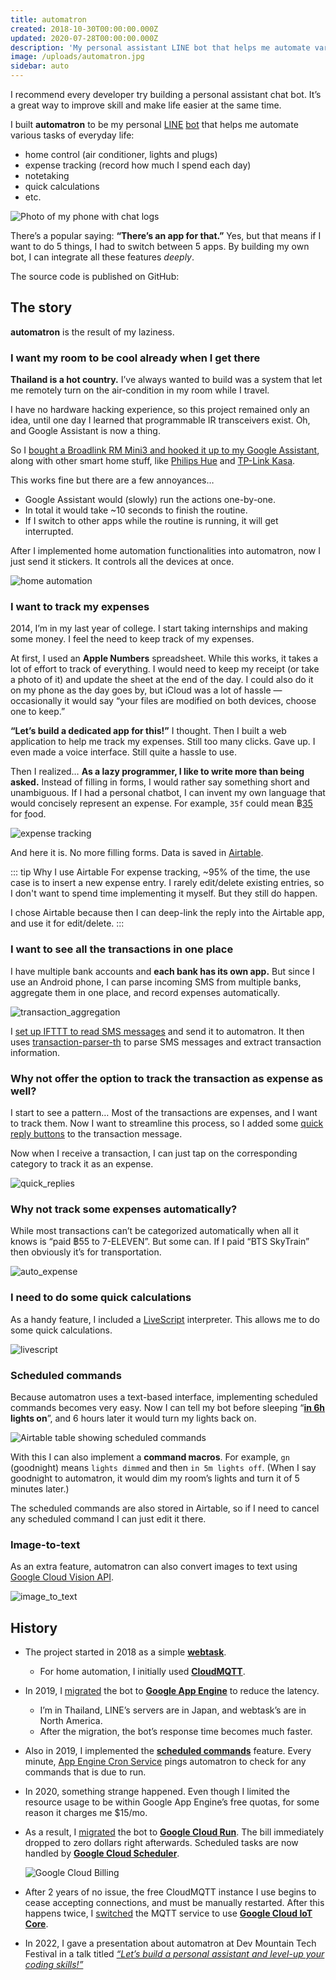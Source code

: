 ```yaml
---
title: automatron
created: 2018-10-30T00:00:00.000Z
updated: 2020-07-28T00:00:00.000Z
description: 'My personal assistant LINE bot that helps me automate various tasks of everyday life, such as home control, expense tracking, and more.'
image: /uploads/automatron.jpg
sidebar: auto
---
```


I recommend every developer try building a personal assistant chat bot.
It’s a great way to improve skill and make life easier at the same time.

I built **automatron** to be my personal [LINE](https://line.me) [bot](https://developers.line.biz/en/services/messaging-api/) that helps me automate various tasks of everyday life:

- home control (air conditioner, lights and plugs)
- expense tracking (record how much I spend each day)
- notetaking
- quick calculations
- etc.

![Photo of my phone with chat logs](/uploads/automatron.jpg)

There’s a popular saying: **“There’s an app for that.”**
Yes, but that means if I want to do 5 things, I had to switch between 5 apps.
By building my own bot, I can integrate all these features _deeply_.

The source code is published on GitHub:

<template>
  <call-to-action href="https://github.com/dtinth/automatron">
    GitHub repository
  </call-to-action>
</template>

## The story

**automatron** is the result of my laziness.

### I want my room to be cool already when I get there

**Thailand is a hot country.**
I’ve always wanted to build was a system that let me remotely turn on the air-condition in my room while I travel.

I have no hardware hacking experience, so this project remained only an idea, until one day I learned that programmable IR transceivers exist.
Oh, and Google Assistant is now a thing.

So I [bought a Broadlink RM Mini3 and hooked it up to my Google Assistant](https://medium.com/@dtinth/remotely-turning-on-my-air-conditioner-through-google-assistant-1a1441471e9d), along with other smart home stuff, like [Philips Hue](https://github.com/dtinth/hue.sh) and [TP-Link Kasa](https://ifttt.com/services/kasa).

This works fine but there are a few annoyances…

- Google Assistant would (slowly) run the actions one-by-one.
- In total it would take ~10 seconds to finish the routine.
- If I switch to other apps while the routine is running, it will get interrupted.

After I implemented home automation functionalities into automatron,
now I just send it stickers.
It controls all the devices at once.

![home automation](https://raw.githubusercontent.com/dtinth/automatron/master/images/home_automation.png)

### I want to track my expenses

2014, I’m in my last year of college. I start taking internships and making some money.
I feel the need to keep track of my expenses.

At first, I used an **Apple Numbers** spreadsheet.
While this works, it takes a lot of effort to track of everything.
I would need to keep my receipt (or take a photo of it) and update the sheet at the end of the day.
I could also do it on my phone as the day goes by, but iCloud was a lot of hassle —
occasionally it would say “your files are modified on both devices, choose one to keep.”

**“Let’s build a dedicated app for this!”** I thought.
Then I built a web application to help me track my expenses.
Still too many clicks. Gave up.
I even made a voice interface. Still quite a hassle to use.

Then I realized… **As a lazy programmer, I like to write more than being asked.**
Instead of filling in forms, I would rather say something short and unambiguous.
If I had a personal chatbot,
I can invent my own language that would concisely represent an expense.
For example, `35f` could mean ฿<u>35</u> for <u>f</u>ood.

![expense tracking](https://raw.githubusercontent.com/dtinth/automatron/master/images/expense_tracking.png)

And here it is. No more filling forms.
Data is saved in [Airtable](https://airtable.com/).

::: tip Why I use Airtable
For expense tracking, ~95% of the time, the use case is to insert a new expense entry.
I rarely edit/delete existing entries, so I don't want to spend time implementing it myself.
But they still do happen.

I chose Airtable because then I can deep-link the reply into the Airtable app, and use it for edit/delete.
:::

### I want to see all the transactions in one place

I have multiple bank accounts and **each bank has its own app.**
But since I use an Android phone, I can parse incoming SMS from multiple banks, aggregate them in one place, and record expenses automatically.

![transaction_aggregation](https://raw.githubusercontent.com/dtinth/automatron/master/images/transaction_aggregation.png)

I [set up IFTTT to read SMS messages](https://ifttt.com/services/android_messages) and send it to automatron.
It then uses [transaction-parser-th](https://github.com/dtinth/transaction-parser-th) to parse SMS messages and extract transaction information.

### Why not offer the option to track the transaction as expense as well?

I start to see a pattern…
Most of the transactions are expenses, and I want to track them.
Now I want to streamline this process, so I added some [quick reply buttons](https://developers.line.me/en/docs/messaging-api/using-quick-reply/) to the transaction message.

Now when I receive a transaction, I can just tap on the corresponding category to track it as an expense.

![quick_replies](https://raw.githubusercontent.com/dtinth/automatron/master/images/quick_replies.png)

### Why not track some expenses automatically?

While most transactions can’t be categorized automatically when all it knows is “paid ฿55 to 7-ELEVEN”.
But some can. If I paid “BTS SkyTrain” then obviously it’s for transportation.

![auto_expense](https://raw.githubusercontent.com/dtinth/automatron/master/images/auto_expense.png)

### I need to do some quick calculations

As a handy feature, I included a [LiveScript](https://livescript.net/) interpreter.
This allows me to do some quick calculations.

![livescript](https://raw.githubusercontent.com/dtinth/automatron/master/images/livescript.png)

### Scheduled commands

Because automatron uses a text-based interface, implementing scheduled commands becomes very easy.
Now I can tell my bot before sleeping “**<u>in 6h</u> lights on**”, and 6 hours later it would turn my lights back on.

![Airtable table showing scheduled commands](/uploads/automatron-schedule.jpg)

With this I can also implement a **command macros**.
For example, `gn` (goodnight) means `lights dimmed` and then `in 5m lights off`.
(When I say goodnight to automatron, it would dim my room’s lights and turn it of 5 minutes later.)

The scheduled commands are also stored in Airtable, so if I need to cancel any scheduled command I can just edit it there.

### Image-to-text

As an extra feature, automatron can also convert images to text using [Google Cloud Vision API](https://cloud.google.com/vision/).

![image_to_text](https://raw.githubusercontent.com/dtinth/automatron/master/images/image_to_text.png)

## History

- The project started in 2018 as a simple [**webtask**](https://webtask.io/).

  - For home automation, I initially used [**CloudMQTT**](https://www.cloudmqtt.com/).

- In 2019, I [migrated](https://github.com/dtinth/automatron/pull/1) the bot to [**Google App Engine**](https://cloud.google.com/appengine) to reduce the latency.

  - I’m in Thailand, LINE’s servers are in Japan, and webtask’s are in North America.
  - After the migration, the bot’s response time becomes much faster.

- Also in 2019, I implemented the [**scheduled commands**](https://web.facebook.com/groups/443353719566700/permalink/454862465082492/) feature.
  Every minute, [App Engine Cron Service](https://cloud.google.com/appengine/docs/flexible/nodejs/scheduling-jobs-with-cron-yaml) pings automatron to check for any commands that is due to run.

- In 2020, something strange happened.
  Even though I limited the resource usage to be within Google App Engine’s free quotas, for some reason it charges me \$15/mo.

- As a result, I [migrated](https://github.com/dtinth/automatron/pull/6) the bot to [**Google Cloud Run**](https://cloud.google.com/run).
  The bill immediately dropped to zero dollars right afterwards.
  Scheduled tasks are now handled by [**Google Cloud Scheduler**](https://cloud.google.com/scheduler).

  ![Google Cloud Billing](/uploads/automatron-gae-to-cloud-run.png)

- After 2 years of no issue, the free CloudMQTT instance I use begins to cease accepting connections, and must be manually restarted.
  After this happens twice, I [switched](https://github.com/dtinth/automatron/commit/1163c4808eb1f2544625a915ea6c2f26d2e49c8c) the MQTT service to use [**Google Cloud IoT Core**](https://cloud.google.com/iot-core).

- In 2022, I gave a presentation about automatron at Dev Mountain Tech Festival in a talk titled _[“Let’s build a personal assistant and level-up your coding skills!”](personal-assistant.html)_
